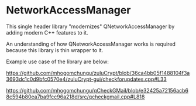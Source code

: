 NetworkAccessManager
====================

This single header library "modernizes" QNetworkAccessManager by
adding modern C++ features to it.

An understanding of how QNetworkAccessManager works is required because
this library is thin wrapper to it.

Example use case of the library are below:

https://github.com/mhogomchungu/zuluCrypt/blob/36ca4bb05f1488104f3a3693dc1c0d9bfc0570e4/zuluCrypt-gui/checkforupdates.cpp#L33

https://github.com/mhogomchungu/qCheckGMail/blob/e32425a72156acb68c594b80ea7ba9fcc96a218d/src/qcheckgmail.cpp#L818
